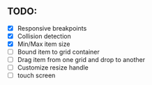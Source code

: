 ## TODO: 
- [x] Responsive breakpoints
- [x] Collision detection
- [x] Min/Max item size
- [ ] Bound item to grid container
- [ ] Drag item from one grid and drop to another
- [ ] Customize resize handle
- [ ] touch screen